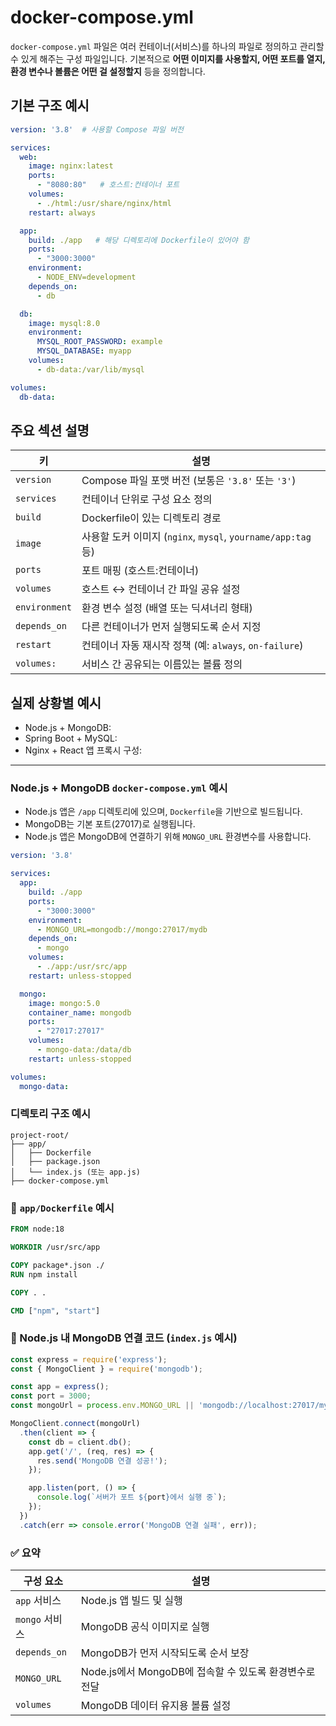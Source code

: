# docker-compose.yml

`docker-compose.yml` 파일은 여러 컨테이너(서비스)를 하나의 파일로 정의하고 관리할 수 있게 해주는 구성 파일입니다.
기본적으로 **어떤 이미지를 사용할지, 어떤 포트를 열지, 환경 변수나 볼륨은 어떤 걸 설정할지** 등을 정의합니다.


## 기본 구조 예시

```yaml
version: '3.8'  # 사용할 Compose 파일 버전

services:
  web:
    image: nginx:latest
    ports:
      - "8080:80"   # 호스트:컨테이너 포트
    volumes:
      - ./html:/usr/share/nginx/html
    restart: always

  app:
    build: ./app   # 해당 디렉토리에 Dockerfile이 있어야 함
    ports:
      - "3000:3000"
    environment:
      - NODE_ENV=development
    depends_on:
      - db

  db:
    image: mysql:8.0
    environment:
      MYSQL_ROOT_PASSWORD: example
      MYSQL_DATABASE: myapp
    volumes:
      - db-data:/var/lib/mysql

volumes:
  db-data:
```

## 주요 섹션 설명

| 키             | 설명                                                  |
| ------------- | --------------------------------------------------- |
| `version`     | Compose 파일 포맷 버전 (보통은 `'3.8'` 또는 `'3'`)             |
| `services`    | 컨테이너 단위로 구성 요소 정의                                   |
| `build`       | Dockerfile이 있는 디렉토리 경로                              |
| `image`       | 사용할 도커 이미지 (`nginx`, `mysql`, `yourname/app:tag` 등) |
| `ports`       | 포트 매핑 (호스트:컨테이너)                                    |
| `volumes`     | 호스트 ↔ 컨테이너 간 파일 공유 설정                               |
| `environment` | 환경 변수 설정 (배열 또는 딕셔너리 형태)                            |
| `depends_on`  | 다른 컨테이너가 먼저 실행되도록 순서 지정                             |
| `restart`     | 컨테이너 자동 재시작 정책 (예: `always`, `on-failure`)          |
| `volumes:`    | 서비스 간 공유되는 이름있는 볼륨 정의                               |


## 실제 상황별 예시

* Node.js + MongoDB:
* Spring Boot + MySQL:
* Nginx + React 앱 프록시 구성:


---

### Node.js + MongoDB `docker-compose.yml` 예시

* Node.js 앱은 `/app` 디렉토리에 있으며, `Dockerfile`을 기반으로 빌드됩니다.
* MongoDB는 기본 포트(27017)로 실행됩니다.
* Node.js 앱은 MongoDB에 연결하기 위해 `MONGO_URL` 환경변수를 사용합니다.

```yaml
version: '3.8'

services:
  app:
    build: ./app
    ports:
      - "3000:3000"
    environment:
      - MONGO_URL=mongodb://mongo:27017/mydb
    depends_on:
      - mongo
    volumes:
      - ./app:/usr/src/app
    restart: unless-stopped

  mongo:
    image: mongo:5.0
    container_name: mongodb
    ports:
      - "27017:27017"
    volumes:
      - mongo-data:/data/db
    restart: unless-stopped

volumes:
  mongo-data:
```

### 디렉토리 구조 예시

```
project-root/
├── app/
│   ├── Dockerfile
│   ├── package.json
│   └── index.js (또는 app.js)
├── docker-compose.yml
```


### 📄 `app/Dockerfile` 예시

```Dockerfile
FROM node:18

WORKDIR /usr/src/app

COPY package*.json ./
RUN npm install

COPY . .

CMD ["npm", "start"]
```

### 📝 Node.js 내 MongoDB 연결 코드 (`index.js` 예시)

```js
const express = require('express');
const { MongoClient } = require('mongodb');

const app = express();
const port = 3000;
const mongoUrl = process.env.MONGO_URL || 'mongodb://localhost:27017/mydb';

MongoClient.connect(mongoUrl)
  .then(client => {
    const db = client.db();
    app.get('/', (req, res) => {
      res.send('MongoDB 연결 성공!');
    });

    app.listen(port, () => {
      console.log(`서버가 포트 ${port}에서 실행 중`);
    });
  })
  .catch(err => console.error('MongoDB 연결 실패', err));
```

### ✅ 요약

| 구성 요소        | 설명                                    |
| ------------ | ------------------------------------- |
| `app` 서비스    | Node.js 앱 빌드 및 실행                     |
| `mongo` 서비스  | MongoDB 공식 이미지로 실행                    |
| `depends_on` | MongoDB가 먼저 시작되도록 순서 보장               |
| `MONGO_URL`  | Node.js에서 MongoDB에 접속할 수 있도록 환경변수로 전달 |
| `volumes`    | MongoDB 데이터 유지용 볼륨 설정                 |

